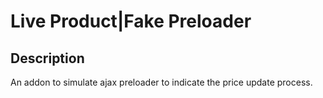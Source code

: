 # Live Product|Fake Preloader

## Description
An addon to simulate ajax preloader to indicate the price update process.

